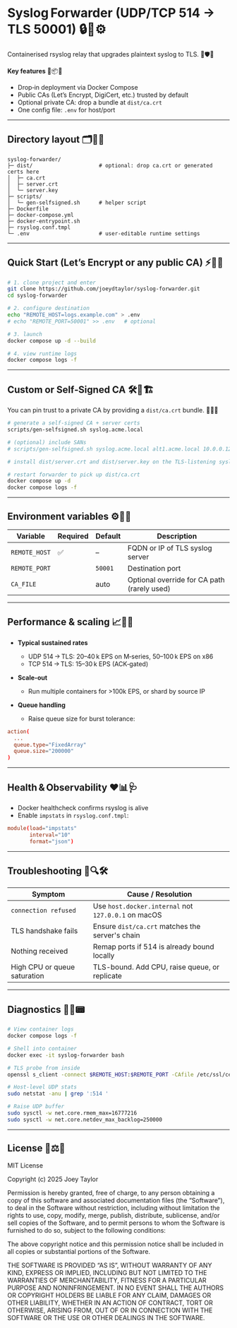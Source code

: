 # Syslog Forwarder (UDP/TCP 514 → TLS 50001) 🔒📡⚙️

Containerised rsyslog relay that upgrades plaintext syslog to TLS. 🚀🛡️🧰

**Key features** 🎯📦✅

* Drop‑in deployment via Docker Compose
* Public CAs (Let’s Encrypt, DigiCert, etc.) trusted by default
* Optional private CA: drop a bundle at `dist/ca.crt`
* One config file: `.env` for host/port

---

## Directory layout 🗂️📁🧾

```
syslog-forwarder/
├─ dist/                     # optional: drop ca.crt or generated certs here
│  ├─ ca.crt
│  ├─ server.crt
│  └─ server.key
├─ scripts/
│  └─ gen-selfsigned.sh      # helper script
├─ Dockerfile
├─ docker-compose.yml
├─ docker-entrypoint.sh
├─ rsyslog.conf.tmpl
└─ .env                      # user‑editable runtime settings
```

---

## Quick Start (Let’s Encrypt or any public CA) ⚡🧪📘

```bash
# 1. clone project and enter
git clone https://github.com/joeydtaylor/syslog-forwarder.git
cd syslog-forwarder

# 2. configure destination
echo "REMOTE_HOST=logs.example.com" > .env
# echo "REMOTE_PORT=50001" >> .env   # optional

# 3. launch
docker compose up -d --build

# 4. view runtime logs
docker compose logs -f
```

---

## Custom or Self‑Signed CA 🛠️🔐🏗️

You can pin trust to a private CA by providing a `dist/ca.crt` bundle. 🧾📩📍

```bash
# generate a self‑signed CA + server certs
scripts/gen-selfsigned.sh syslog.acme.local

# (optional) include SANs
# scripts/gen-selfsigned.sh syslog.acme.local alt1.acme.local 10.0.0.12

# install dist/server.crt and dist/server.key on the TLS‑listening syslog server

# restart forwarder to pick up dist/ca.crt
docker compose up -d
docker compose logs -f
```

---

## Environment variables ⚙️🧾🔧

| Variable      | Required | Default | Description                                 |
| ------------- | -------- | ------- | ------------------------------------------- |
| `REMOTE_HOST` | ✅        | –       | FQDN or IP of TLS syslog server             |
| `REMOTE_PORT` |          | `50001` | Destination port                            |
| `CA_FILE`     |          | auto    | Optional override for CA path (rarely used) |

---

## Performance & scaling 📈💨🧠

* **Typical sustained rates**

  * UDP 514 → TLS: 20–40 k EPS on M‑series, 50–100 k EPS on x86
  * TCP 514 → TLS: 15–30 k EPS (ACK‑gated)
* **Scale‑out**

  * Run multiple containers for >100k EPS, or shard by source IP
* **Queue handling**

  * Raise queue size for burst tolerance:

```conf
action(
  ...
  queue.type="FixedArray"
  queue.size="200000"
)
```

---

## Health & Observability ❤️📊🩺

* Docker healthcheck confirms rsyslog is alive
* Enable `impstats` in `rsyslog.conf.tmpl`:

```conf
module(load="impstats"
       interval="10"
       format="json")
```

---

## Troubleshooting 🧯🔍🛠️

| Symptom                      | Cause / Resolution                                  |
| ---------------------------- | --------------------------------------------------- |
| `connection refused`         | Use `host.docker.internal` not `127.0.0.1` on macOS |
| TLS handshake fails          | Ensure `dist/ca.crt` matches the server's chain     |
| Nothing received             | Remap ports if 514 is already bound locally         |
| High CPU or queue saturation | TLS-bound. Add CPU, raise queue, or replicate       |

---

## Diagnostics 🧪🧭📟

```bash
# View container logs
docker compose logs -f

# Shell into container
docker exec -it syslog-forwarder bash

# TLS probe from inside
openssl s_client -connect $REMOTE_HOST:$REMOTE_PORT -CAfile /etc/ssl/certs/ca-certificates.crt

# Host-level UDP stats
sudo netstat -anu | grep ':514 '

# Raise UDP buffer
sudo sysctl -w net.core.rmem_max=16777216
sudo sysctl -w net.core.netdev_max_backlog=250000
```

---

## License 📝⚖️📢

MIT License

Copyright (c) 2025 Joey Taylor

Permission is hereby granted, free of charge, to any person obtaining a copy
of this software and associated documentation files (the “Software”), to deal
in the Software without restriction, including without limitation the rights
to use, copy, modify, merge, publish, distribute, sublicense, and/or sell
copies of the Software, and to permit persons to whom the Software is
furnished to do so, subject to the following conditions:

The above copyright notice and this permission notice shall be included in all
copies or substantial portions of the Software.

THE SOFTWARE IS PROVIDED “AS IS”, WITHOUT WARRANTY OF ANY KIND, EXPRESS OR
IMPLIED, INCLUDING BUT NOT LIMITED TO THE WARRANTIES OF MERCHANTABILITY,
FITNESS FOR A PARTICULAR PURPOSE AND NONINFRINGEMENT. IN NO EVENT SHALL THE
AUTHORS OR COPYRIGHT HOLDERS BE LIABLE FOR ANY CLAIM, DAMAGES OR OTHER
LIABILITY, WHETHER IN AN ACTION OF CONTRACT, TORT OR OTHERWISE, ARISING FROM,
OUT OF OR IN CONNECTION WITH THE SOFTWARE OR THE USE OR OTHER DEALINGS IN THE
SOFTWARE.
